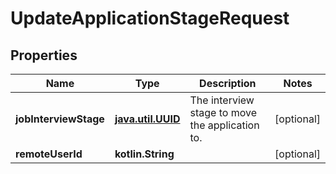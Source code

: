 
# UpdateApplicationStageRequest

## Properties
Name | Type | Description | Notes
------------ | ------------- | ------------- | -------------
**jobInterviewStage** | [**java.util.UUID**](java.util.UUID.md) | The interview stage to move the application to. |  [optional]
**remoteUserId** | **kotlin.String** |  |  [optional]




